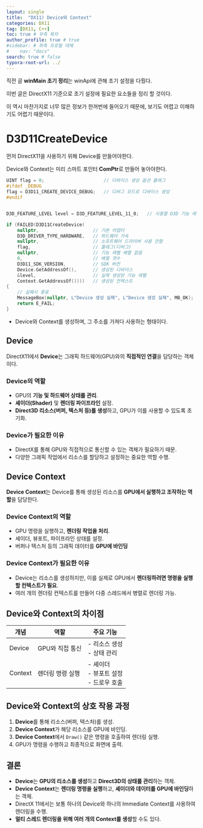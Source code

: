 ```yaml
---
layout: single
title:  "DX11) Device와 Context"
categories: DX11
tag: [DX11, C++]
toc: true # 우측 목차
author_profile: true # true
#sidebar: # 좌측 프로필 대체
#    nav: "docs"
search: true # false
typora-root-url: ../
---
```


직전 글 **winMain 초기 정리**는 winApi에 관해 초기 설정을 다뤘다.

이번 글은 DirectX11 기준으로 초기 설정에 필요한 요소들을 정리 할 것이다.

이 역시 마찬가지로 너무 많은 정보가 한꺼번에 들어오기 때문에, 
보기도 어렵고 이해하기도 어렵기 때문이다.

# D3D11CreateDevice

먼저 DirectX11을 사용하기 위해 Device를 만들어야한다.

Device와 Context는 미리 스마트 포인터 **ComPtr**로  만들어 놓아야한다.

``` c++
UINT flag = 0;						// 디바이스 생성 옵션 플래그
#ifdef _DEBUG
flag = D3D11_CREATE_DEVICE_DEBUG;	// 디버그 모드로 디바이스 생성
#endif


D3D_FEATURE_LEVEL level = D3D_FEATURE_LEVEL_11_0;	// 시용할 D3D 기능 레벨지정

if (FAILED(D3D11CreateDevice(
    nullptr,					// 기본 어댑터
    D3D_DRIVER_TYPE_HARDWARE,	// 하드웨어 가속
    nullptr,					// 소프트웨어 드라이버 사용 안함
    flag,						// 플래그(디버그)
    nullptr,					// 기능 레벨 배열 없음
    0,							// 배열 갯수
    D3D11_SDK_VERSION,			// SDK 버전
    Device.GetAddressOf(),		// 생성된 디바이스
    &level,						// 실제 생성된 기능 레벨
    Context.GetAddressOf())))	// 생성된 컨텍스트
{
    // 실패시 종료
    MessageBox(nullptr, L"Device 생성 실패", L"Device 생성 실패", MB_OK);
    return E_FAIL;
}
```

- Device와 Context를 생성하며, 그 주소를 가져다 사용하는 형태이다.



## Device

DirectX11에서 **Device**는 그래픽 하드웨어(GPU)와의 **직접적인 연결**을 담당하는 객체이다.

### **Device의 역할**

- GPU의 **기능 및 하드웨어 상태를 관리**.
- **셰이더(Shader)** 및 **렌더링 파이프라인** 설정.
- **Direct3D 리소스(버퍼, 텍스처 등)를 생성**하고, GPU가 이를 사용할 수 있도록 초기화.

### **Device가 필요한 이유**

- DirectX를 통해 GPU와 직접적으로 통신할 수 있는 객체가 필요하기 때문.
- 다양한 그래픽 작업에서 리소스를 할당하고 설정하는 중요한 역할 수행.



## Device Context 

**Device Context**는 Device를 통해 생성된 리소스를 **GPU에서 실행하고 조작하는 역할**을 담당한다.

### **Device Context의 역할**

- GPU 명령을 실행하고, **렌더링 작업을 처리**.
- 셰이더, 뷰포트, 파이프라인 상태를 설정.
- 버퍼나 텍스처 등의 그래픽 데이터를 **GPU에 바인딩**

### **Device Context가 필요한 이유**

- Device는 리소스를 생성하지만, 이를 실제로 GPU에서 **렌더링하려면 명령을 실행할 컨텍스트가 필요**.
- 여러 개의 렌더링 컨텍스트를 만들어 다중 스레드에서 병렬로 렌더링 가능.



## Device와 Context의 차이점

| 개념    | 역할             | 주요 기능                                      |
| ------- | ---------------- | ---------------------------------------------- |
| Device  | GPU와 직접 통신  | - 리소스 생성<br />- 상태 관리                 |
| Context | 렌더링 명령 실행 | - 셰이더<br />- 뷰포트 설정<br />- 드로우 호출 |



## **Device와 Context의 상호 작용 과정**

1. **Device**를 통해 리소스(버퍼, 텍스처)를 생성.
2. **Device Context**가 해당 리소스를 GPU에 바인딩.
3. **Device Context**에서 `Draw()` 같은 명령을 호출하여 렌더링 실행.
4. GPU가 명령을 수행하고 최종적으로 화면에 출력.



## **결론**

- **Device**는 **GPU의 리소스를 생성**하고 **Direct3D의 상태를 관리**하는 객체.
- **Device Context**는 **렌더링 명령을 실행**하고, **셰이더와 데이터를 GPU에 바인딩**하는 객체.
- DirectX 11에서는 보통 하나의 Device와 하나의 Immediate Context를 사용하여 렌더링을 수행.
- **멀티 스레드 렌더링을 위해 여러 개의 Context를 생성**할 수도 있다.

